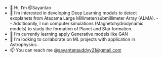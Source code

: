 - 👋 Hi, I’m @Sayantan
- 👀 I’m interested in developing Deep Learning models to detect exoplanets from Atacama Large Millimeter/submillimeter Array (ALMA). 
--   Additioanlly, I run computer simulations (Magnetohydrodynamic models) to study the formation of Planet and Star formation. 
- 🌱 I’m currently learning apply Generative models like GAN
- 💞️ I’m looking to collaborate on ML projects with application in Astrophysics.
- 📫 You can reach me @sayantanauddyy21@gmail.com 

<!---
sauddy/sauddy is a ✨ special ✨ repository because its `README.md` (this file) appears on your GitHub profile.
You can click the Preview link to take a look at your changes.
--->
